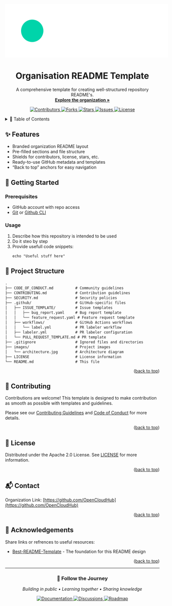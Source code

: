 <a id="readme-top"></a>

<!-- PROJECT LOGO & TITLE -->

<div align="center">
  <a href="https://github.com/opencloudhub">
  <picture>
    <source media="(prefers-color-scheme: light)" srcset="https://raw.githubusercontent.com/opencloudhub/.github/main/assets/brand/assets/logos/primary-logo-light.svg">
    <source media="(prefers-color-scheme: dark)" srcset="https://raw.githubusercontent.com/opencloudhub/.github/main/assets/brand/assets/logos/primary-logo-dark.svg">
    <!-- Fallback -->
    <img alt="OpenCloudHub Logo" src="https://raw.githubusercontent.com/opencloudhub/.github/main/assets/brand/assets/logos/primary-logo-dark.svg" style="max-width:700px; max-height:175px;">
  </picture>
  </a>

  <h1 align="center">Organisation README Template</h1>

  <!-- SORT DESCRIPTION -->
  <p align="center">
    A comprehensive template for creating well-structured repository README's.<br />
    <a href="https://github.com/opencloudhub/.github"><strong>Explore the organization »</strong></a>
  </p>

  <!-- BADGES -->

  <p align="center">
    <a href="https://github.com/opencloudhub/.github/graphs/contributors">
      <img src="https://img.shields.io/github/contributors/opencloudhub/.github.svg?style=for-the-badge" alt="Contributors">
    </a>
    <a href="https://github.com/opencloudhub/.github/network/members">
      <img src="https://img.shields.io/github/forks/opencloudhub/.github.svg?style=for-the-badge" alt="Forks">
    </a>
    <a href="https://github.com/opencloudhub/.github/stargazers">
      <img src="https://img.shields.io/github/stars/opencloudhub/.github.svg?style=for-the-badge" alt="Stars">
    </a>
    <a href="https://github.com/opencloudhub/.github/issues">
      <img src="https://img.shields.io/github/issues/opencloudhub/.github.svg?style=for-the-badge" alt="Issues">
    </a>
    <a href="https://github.com/opencloudhub/.github/blob/main/LICENSE">
      <img src="https://img.shields.io/github/license/opencloudhub/.github.svg?style=for-the-badge" alt="License">
    </a>
  </p>
</div>

<!-- TABLE OF CONTENTS -->

<details>
  <summary>📑 Table of Contents</summary>
  <ol>
    <li><a href="#features">Features</a></li>
    <li><a href="#getting-started">Getting Started</a></li>
    <li><a href="#project-structure">Project Structure</a></li>
    <li><a href="#contributing">Contributing</a></li>
    <li><a href="#license">License</a></li>
    <li><a href="#contact">Contact</a></li>
    <li><a href="#acknowledgements">Acknowledgements</a></li>
  </ol>
</details>


<!-- FEATURES -->

<h2 id="features">✨ Features</h2>

- Branded organization README layout
- Pre-filled sections and file structure
- Shields for contributors, license, stars, etc.
- Ready-to-use GitHub metadata and templates
- “Back to top” anchors for easy navigation

<!-- GETTING STARTED -->

<h2 id="getting-started">🚀 Getting Started</h2>

### Prerequisites

- GitHub account with repo access
- [Git](https://git-scm.com/) or [Github CLI](https://cli.github.com/)

### Usage

1. Describe how this repository is intended to be used
2. Do it steo by step
3. Provide usefull code snippets:
   ```nash
   echo "Useful stuff here"
   ```

<!-- PROJECT STRUCTURE -->

<h2 id="project-structure">📁 Project Structure</h2>

```
.
├── CODE_OF_CONDUCT.md          # Community guidelines
├── CONTRIBUTING.md             # Contribution guidelines
├── SECURITY.md                 # Security policies
├── .github/                    # GitHub-specific files
│   ├── ISSUE_TEMPLATE/         # Issue templates
│   │   ├── bug_report.yaml     # Bug report template
│   │   └── feature_request.yaml # Feature request template
│   ├── workflows/              # GitHub Actions workflows
│   │   └── label.yml           # PR labeler workflow
│   ├── labeler.yml             # PR labeler configuration
│   └── PULL_REQUEST_TEMPLATE.md # PR template
├── .gitignore                  # Ignored files and directories
├── images/                     # Project images
│   └── architecture.jpg        # Architecture diagram
├── LICENSE                     # License information
└── README.md                   # This file
```


<p align="right">(<a href="#readme-top">back to top</a>)</p>

<!-- CONTRIBUTING -->


<h2 id="contributing">👥 Contributing</h2>

Contributions are welcome! This template is designed to make contribution as smooth as possible with templates and guidelines.

Please see our [Contributing Guidelines](/CONTRIBUTING.md) and [Code of Conduct](/CODE_OF_CONDUCT.md) for more details.

<p align="right">(<a href="#readme-top">back to top</a>)</p>

<!-- LICENSE -->

<h2 id="license">📄 License</h2>

Distributed under the Apache 2.0 License. See [LICENSE](/LICENSE) for more information.

<p align="right">(<a href="#readme-top">back to top</a>)</p>

<!-- CONTACT -->

<h2 id="contact">📬 Contact</h2>

Organization Link: [https://github.com/OpenCloudHub](https://github.com/OpenCloudHub)

<p align="right">(<a href="#readme-top">back to top</a>)</p>

<!-- ACKNOWLEDGEMENTS -->

<h2 id="acknowledgements">🙏 Acknowledgements</h2>

Share links or refrences to useful resources:

- [Best-README-Template](https://github.com/othneildrew/Best-README-Template) - The foundation for this README design

<p align="right">(<a href="#readme-top">back to top</a>)</p>

---

<div align="center">
  <h3>🌟 Follow the Journey</h3>
  <p><em>Building in public • Learning together • Sharing knowledge</em></p>
  
  <div>
    <a href="https://opencloudhub.github.io/docs">
      <img src="https://img.shields.io/badge/Read%20the%20Docs-2596BE?style=for-the-badge&logo=read-the-docs&logoColor=white" alt="Documentation">
    </a>
    <a href="https://github.com/orgs/opencloudhub/discussions">
      <img src="https://img.shields.io/badge/Join%20Discussion-181717?style=for-the-badge&logo=github&logoColor=white" alt="Discussions">
    </a>
    <a href="https://github.com/orgs/opencloudhub/projects/4">
      <img src="https://img.shields.io/badge/View%20Roadmap-0052CC?style=for-the-badge&logo=jira&logoColor=white" alt="Roadmap">
    </a>
  </div>
</div>

<!-- MARKDOWN LINKS & IMAGES -->

[contributors-shield]: https://img.shields.io/github/contributors/opencloudhub/.github.svg?style=for-the-badge
[contributors-url]: https://github.com/opencloudhub/.github/graphs/contributors
[forks-shield]: https://img.shields.io/github/forks/opencloudhub/.github.svg?style=for-the-badge
[forks-url]: https://github.com/opencloudhub/.github/network/members
[issues-shield]: https://img.shields.io/github/issues/opencloudhub/.github.svg?style=for-the-badge
[issues-url]: https://github.com/opencloudhub/.github/issues
[license-shield]: https://img.shields.io/github/license/opencloudhub/.github.svg?style=for-the-badge
[license-url]: https://github.com/opencloudhub/.github/blob/master/LICENSE
[stars-shield]: https://img.shields.io/github/stars/opencloudhub/.github.svg?style=for-the-badge
[stars-url]: https://github.com/opencloudhub/.github/stargazers
